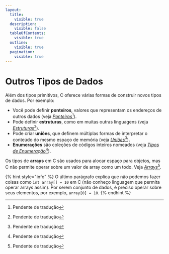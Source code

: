 ```yaml
---
layout:
  title:
    visible: true
  description:
    visible: false
  tableOfContents:
    visible: true
  outline:
    visible: true
  pagination:
    visible: true
---
```


# Outros Tipos de Dados

Além dos tipos primitivos, C oferece várias formas de construir novos tipos de dados. Por exemplo:

* Você pode definir **ponteiros**, valores que representam os endereços de outros dados (veja [_Ponteiros_](#user-content-fn-1)[^1]).
* Pode definir **estruturas**, como em muitas outras linguagens (veja [_Estruturas_](#user-content-fn-2)[^2]).
* Pode criar **uniões**, que definem múltiplas formas de interpretar o conteúdo do mesmo espaço de memória (veja [_Uniões_](#user-content-fn-3)[^3]).
* **Enumerações** são coleções de códigos inteiros nomeados (veja [_Tipos de Enumeração_](#user-content-fn-4)[^4]).

Os tipos de **arrays** em C são usados para alocar espaço para objetos, mas C não permite operar sobre um valor de array como um todo. Veja [_Arrays_](#user-content-fn-5)[^5].

{% hint style="info" %}
O último parágrafo explica que não podemos fazer coisas como `int array[] = 10` em C (não conheço linguagem que permita operar arrays assim). Por serem conjunto de dados, é preciso operar sobre seus elementos, por exemplo, `array[0] = 10`.
{% endhint %}



[^1]: Pendente de tradução

[^2]: Pendente de tradução

[^3]: Pendente de tradução

[^4]: Pendente de tradução

[^5]: Pendente de tradução
